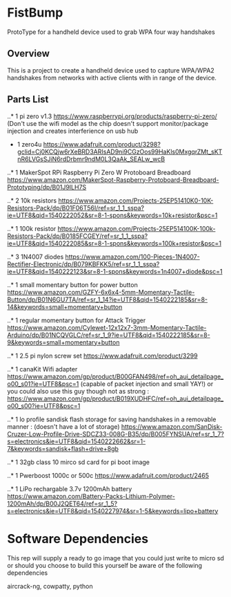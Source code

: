 # FistBump
ProtoType for a handheld device used to grab WPA four way handshakes

## Overview
This is a project to create a handheld device used to capture WPA/WPA2 handshakes from networks with active clients with in range of the device.

## Parts List

..* 1 pi zero v1.3 https://www.raspberrypi.org/products/raspberry-pi-zero/
(Don't use the wifi model as the chip doesn't support monitor/package injection and creates interferience on usb hub

* 1 zero4u https://www.adafruit.com/product/3298?gclid=Cj0KCQjw6rXeBRD3ARIsAD9ni9CGzOos99HaKls0MxgqrZMt_sKTnR6LVGsSJiN6rdDrbmr9ndM0L3QaAk_SEALw_wcB

..* 1 MakerSpot RPi Raspberry Pi Zero W Protoboard Breadboard https://www.amazon.com/MakerSpot-Raspberry-Protoboard-Breadboard-Prototyping/dp/B01J9ILH7S

..* 2 10k resistors https://www.amazon.com/Projects-25EP51410K0-10K-Resistors-Pack/dp/B01F06T56I/ref=sr_1_1_sspa?ie=UTF8&qid=1540222052&sr=8-1-spons&keywords=10k+resistor&psc=1

..* 1 100k resistor https://www.amazon.com/Projects-25EP514100K-100k-Resistors-Pack/dp/B0185FCGEY/ref=sr_1_1_sspa?ie=UTF8&qid=1540222085&sr=8-1-spons&keywords=100k+resistor&psc=1

..* 3 1N4007 diodes https://www.amazon.com/100-Pieces-1N4007-Rectifier-Electronic/dp/B079KBFKK5/ref=sr_1_1_sspa?ie=UTF8&qid=1540222123&sr=8-1-spons&keywords=1n4007+diode&psc=1

..* 1 small momentary button for power button https://www.amazon.com/GZFY-6x6x4-5mm-Momentary-Tactile-Button/dp/B01N6GU7TA/ref=sr_1_14?ie=UTF8&qid=1540222185&sr=8-14&keywords=small+momentary+button

..* 1 regular momentary button for Attack Trigger https://www.amazon.com/Cylewet-12x12x7-3mm-Momentary-Tactile-Arduino/dp/B01NCQVGLC/ref=sr_1_9?ie=UTF8&qid=1540222185&sr=8-9&keywords=small+momentary+button

..* 1 2.5 pi nylon screw set https://www.adafruit.com/product/3299

..* 1 canaKit Wifi adapter https://www.amazon.com/gp/product/B00GFAN498/ref=oh_aui_detailpage_o00_s01?ie=UTF8&psc=1 (capable of packet injection and small YAY!) or you could also use this guy though not as strong : https://www.amazon.com/gp/product/B019XUDHFC/ref=oh_aui_detailpage_o00_s00?ie=UTF8&psc=1

..* 1 lo profile sandisk flash storage for saving handshakes in a removable manner : (doesn't have a lot of storage) https://www.amazon.com/SanDisk-Cruzer-Low-Profile-Drive-SDCZ33-008G-B35/dp/B005FYNSUA/ref=sr_1_7?s=electronics&ie=UTF8&qid=1540222662&sr=1-7&keywords=sandisk+flash+drive+8gb

..* 1 32gb class 10 mirco sd card for pi boot image

..* 1 Pwerboost 1000c or 500c https://www.adafruit.com/product/2465

..* 1 LiPo rechargable 3.7v 1200mAh battery https://www.amazon.com/Battery-Packs-Lithium-Polymer-1200mAh/dp/B00J2QET64/ref=sr_1_5?s=electronics&ie=UTF8&qid=1540227974&sr=1-5&keywords=lipo+battery

# Software Dependencies
This rep will supply a ready to go image that you could just write to micro sd or should you choose to build this yourself be aware of the following dependencies

aircrack-ng, cowpatty, python

